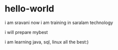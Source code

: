 # hello-world
i am sravani
now i am training in saralam technology

i will prepare mybest

i am learning java, sql, linux
all the best:)






